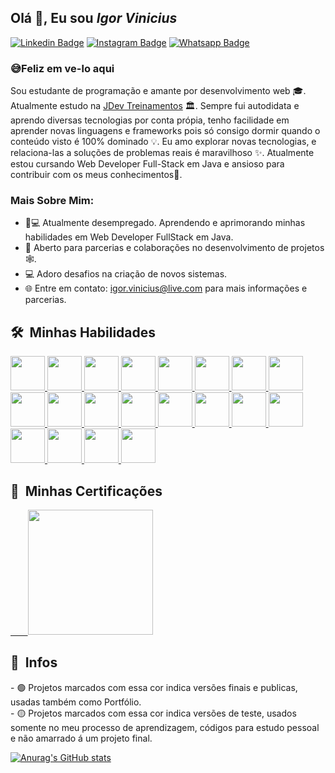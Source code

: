 ## Olá 👋, Eu sou <i>Igor Vinicius</i>



<a href="https://www.linkedin.com/in/igorvj/">![Linkedin Badge](https://img.shields.io/badge/LinkedIn-0077B5?style=for-the-badge&logo=linkedin&logoColor=white)</a>
<a href="https://www.instagram.com/igor.vj/">![Instagram Badge](https://img.shields.io/badge/Instagram-E4405F?style=for-the-badge&logo=instagram&logoColor=white)</a>
<a href="https://github.com/utrmliha">![Whatsapp Badge](https://img.shields.io/badge/GitHub-100000?style=for-the-badge&logo=github&logoColor=white)</a>

### 😅Feliz em ve-lo aqui

Sou estudante de programação e amante por desenvolvimento web 🎓. Atualmente estudo na <a href="https://www.jdevtreinamento.com.br">JDev Treinamentos</a> 🏛. Sempre fui autodidata e aprendo diversas tecnologias por conta própia, tenho facilidade em aprender novas linguagens e frameworks pois só consigo dormir quando o conteúdo visto é 100% dominado 💡. Eu amo explorar novas tecnologias, e relaciona-las a soluções de problemas reais é maravilhoso ✨. Atualmente estou cursando Web Developer Full-Stack em Java e ansioso para contribuir com os meus conhecimentos👀.

### Mais Sobre Mim:

- 👨💻 Atualmente desempregado. Aprendendo e aprimorando minhas habilidades em Web Developer FullStack em Java.
- 🤝 Aberto para parcerias e colaborações no desenvolvimento de projetos 🕸️.
- 💻 Adoro desafios na criação de novos sistemas.
- 🌐 Entre em contato: [igor.vinicius@live.com](https://igor.vinicius@live.com) para mais informações e parcerias.

<h2> 🛠 &nbsp;Minhas Habilidades</h2>

<a href="#">
    <img src="https://i.postimg.cc/14gpxDrF/java-ee.png" width="55" height="55"/>
</a>
<a href="#">
    <img src="https://i.postimg.cc/5NJQqdzJ/Sem-T-tulo-1.png" width="55" height="55"/>
</a>
<a href="#">
    <img src="https://i.postimg.cc/YCWcpVX4/JSP.png" width="55" height="55"/>
</a>
<a href="#">
    <img src="https://i.postimg.cc/Df4jtsm6/jquery.png" width="55" height="55"/>
</a>
<a href="#">
    <img src="https://i.postimg.cc/HWr4rggk/ajax.png" width="55" height="55"/>
</a>
<a href="#">
    <img src="https://i.postimg.cc/4KMrWz15/Json.png" width="55" height="55"/>
</a>
<a href="#">
    <img src="https://i.postimg.cc/V6fxC0x9/xml.png" width="55" height="55"/>
</a>
<a href="#">
<img src="https://neumanlab.com/wp-content/uploads/2020/07/Java-server-Faces.png" width="55" height="55"/>
</a>
<a href="#">
<img src="https://fernandofranzini.files.wordpress.com/2018/03/hibernate2.png?w=705" width="55" height="55"/>
</a>
<a href="#">
<img src="https://i.postimg.cc/KvRpJrCv/sping-data.png" width="55" height="55"/>
</a>
<a href="#">
    <img src="https://i.postimg.cc/zVtpwq7w/html5.png" width="55" height="55"/>
</a>
<a href="#">
    <img src="https://i.postimg.cc/jDDcZB3p/Java-Script.png" width="55" height="55"/>
</a>
<a href="#">
    <img src="https://i.postimg.cc/3dJnDkXJ/css3.png" width="55" height="55"/>
</a>
<a href="#">
    <img src="https://i.postimg.cc/CZd3Cvb5/bootstrap.png" width="55" height="55"/>
</a>
<a href="#">
    <img src="https://i.postimg.cc/gkkpVNgj/Postgresql.png" width="55" height="55"/>
</a>
<a href="#">
    <img src="https://i.postimg.cc/vHDj8jPr/tomcat.png" width="55" height="55"/>
</a>
<a href="#">
    <img src="https://i.postimg.cc/zfN0hPkP/subversion.png" width="55" height="55"/>
</a>
<a href="#">
    <img src="https://i.postimg.cc/MZnNqN3y/eclipse.png" width="55" height="55"/>
</a>
<a href="#">
    <img src="https://i.postimg.cc/0MtjrXGf/vegas.png" width="55" height="55"/>
</a>
<a href="#">
    <img src="https://i.postimg.cc/sQf1jCWx/photoshop.png" width="55" height="55"/>
</a>

<h2> 🥇 &nbsp;Minhas Certificações</h2>
<a href="https://www.dropbox.com/sh/k6ecbl5w6xt48xd/AABBbYblvrbKJ2YajqBZDc_Ta?dl=0">
    &nbsp;&nbsp;&nbsp;&nbsp;&nbsp;&nbsp;&nbsp;<img src="https://i.postimg.cc/pXS5cDkT/certificado.png" width="200"/>
</a>

<h2> 💠 &nbsp;Infos</h2>
- 🟢 Projetos marcados com essa cor indica versões finais e publicas, usadas também como Portfólio. <br />
- 🟡 Projetos marcados com essa cor indica versões de teste, usados somente no meu processo de aprendizagem, códigos para estudo pessoal e não amarrado á um projeto final.<br />

[![Anurag's GitHub stats](https://github-readme-stats.vercel.app/api?username=utrmliha&theme=radical)](https://github.com/anuraghazra/github-readme-stats)
